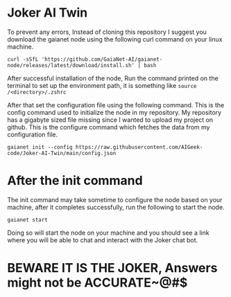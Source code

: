 # Joker AI Twin
 
To prevent any errors, Instead of cloning this repository I suggest you download the gaianet node using the following curl command on your linux machine. 
```
curl -sSfL 'https://github.com/GaiaNet-AI/gaianet-node/releases/latest/download/install.sh' | bash
```
After successful installation of the node, 
Run the command printed on the terminal to set up the environment path, it is something like `source /<directory>/.zshrc`


After that set the configuration file using the following command. This is the config command used to initialize the node in my repository. My repository has a gigabyte sized file missing since I wanted to upload my project on github. 
This is the configure command which fetches the data from my configuration file. 
```
gaianet init --config https://raw.githubusercontent.com/AIGeek-code/Joker-AI-Twin/main/config.json
```
# After the init command
The init command may take sometime to configure the node based on your machine, after it completes successfully, run the following to start the node. 
```
gaianet start
```
Doing so will start the node on your machine and you should see a link where you will be able to chat and interact with the Joker chat bot. 

# BEWARE IT IS THE JOKER, Answers might not be ACCURATE~@#$
